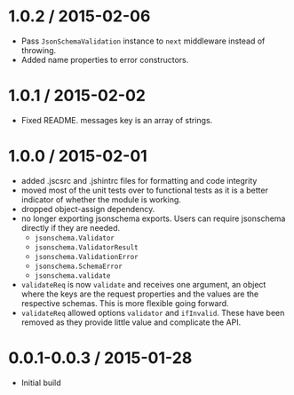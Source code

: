 1.0.2 / 2015-02-06
==================
  - Pass `JsonSchemaValidation` instance to `next` middleware instead of throwing.
  - Added name properties to error constructors.

1.0.1 / 2015-02-02
==================
  - Fixed README. messages key is an array of strings.

1.0.0 / 2015-02-01
==================

  - added .jscsrc and .jshintrc files for formatting and code integrity
  - moved most of the unit tests over to functional tests as it is a better
    indicator of whether the module is working.
  - dropped object-assign dependency.
  - no longer exporting jsonschema exports.  Users can require jsonschema directly if they are needed.
    - `jsonschema.Validator`
    - `jsonschema.ValidatorResult`
    - `jsonschema.ValidationError`
    - `jsonschema.SchemaError`
    - `jsonschema.validate`
  - `validateReq` is now `validate` and receives one argument, an object where the keys are the request
    properties and the values are the respective schemas.  This is more flexible going forward.
  - `validateReq` allowed options `validator` and `ifInvalid`.  These have been removed as they provide
  little value and complicate the API.


0.0.1-0.0.3 / 2015-01-28
==================

  * Initial build
